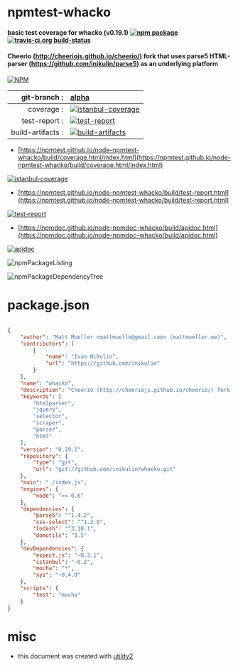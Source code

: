 # npmtest-whacko

#### basic test coverage for  whacko (v0.19.1)  [![npm package](https://img.shields.io/npm/v/npmtest-whacko.svg?style=flat-square)](https://www.npmjs.org/package/npmtest-whacko) [![travis-ci.org build-status](https://api.travis-ci.org/npmtest/node-npmtest-whacko.svg)](https://travis-ci.org/npmtest/node-npmtest-whacko)

#### Cheerio (http://cheeriojs.github.io/cheerio/) fork that uses parse5 HTML-parser (https://github.com/inikulin/parse5) as an underlying platform

[![NPM](https://nodei.co/npm/whacko.png?downloads=true&downloadRank=true&stars=true)](https://www.npmjs.com/package/whacko)

| git-branch : | [alpha](https://github.com/npmtest/node-npmtest-whacko/tree/alpha)|
|--:|:--|
| coverage : | [![istanbul-coverage](https://npmtest.github.io/node-npmtest-whacko/build/coverage.badge.svg)](https://npmtest.github.io/node-npmtest-whacko/build/coverage.html/index.html)|
| test-report : | [![test-report](https://npmtest.github.io/node-npmtest-whacko/build/test-report.badge.svg)](https://npmtest.github.io/node-npmtest-whacko/build/test-report.html)|
| build-artifacts : | [![build-artifacts](https://npmtest.github.io/node-npmtest-whacko/glyphicons_144_folder_open.png)](https://github.com/npmtest/node-npmtest-whacko/tree/gh-pages/build)|

- [https://npmtest.github.io/node-npmtest-whacko/build/coverage.html/index.html](https://npmtest.github.io/node-npmtest-whacko/build/coverage.html/index.html)

[![istanbul-coverage](https://npmtest.github.io/node-npmtest-whacko/build/screenCapture.buildCi.browser.%252Ftmp%252Fbuild%252Fcoverage.lib.html.png)](https://npmtest.github.io/node-npmtest-whacko/build/coverage.html/index.html)

- [https://npmtest.github.io/node-npmtest-whacko/build/test-report.html](https://npmtest.github.io/node-npmtest-whacko/build/test-report.html)

[![test-report](https://npmtest.github.io/node-npmtest-whacko/build/screenCapture.buildCi.browser.%252Ftmp%252Fbuild%252Ftest-report.html.png)](https://npmtest.github.io/node-npmtest-whacko/build/test-report.html)

- [https://npmdoc.github.io/node-npmdoc-whacko/build/apidoc.html](https://npmdoc.github.io/node-npmdoc-whacko/build/apidoc.html)

[![apidoc](https://npmdoc.github.io/node-npmdoc-whacko/build/screenCapture.buildCi.browser.%252Ftmp%252Fbuild%252Fapidoc.html.png)](https://npmdoc.github.io/node-npmdoc-whacko/build/apidoc.html)

![npmPackageListing](https://npmtest.github.io/node-npmtest-whacko/build/screenCapture.npmPackageListing.svg)

![npmPackageDependencyTree](https://npmtest.github.io/node-npmtest-whacko/build/screenCapture.npmPackageDependencyTree.svg)



# package.json

```json

{
    "author": "Matt Mueller <mattmuelle@gmail.com> (mattmueller.me)",
    "contributors": [
        {
            "name": "Ivan Nikulin",
            "url": "https://github.com/inikulin"
        }
    ],
    "name": "whacko",
    "description": "Cheerio (http://cheeriojs.github.io/cheerio/) fork that uses parse5 HTML-parser (https://github.com/inikulin/parse5) as an underlying platform ",
    "keywords": [
        "htmlparser",
        "jquery",
        "selector",
        "scraper",
        "parser",
        "html"
    ],
    "version": "0.19.1",
    "repository": {
        "type": "git",
        "url": "git://github.com/inikulin/whacko.git"
    },
    "main": "./index.js",
    "engines": {
        "node": ">= 0.6"
    },
    "dependencies": {
        "parse5": "^1.4.2",
        "css-select": "^1.2.0",
        "lodash": "^3.10.1",
        "domutils": "1.5"
    },
    "devDependencies": {
        "expect.js": "~0.3.1",
        "istanbul": "~0.2",
        "mocha": "*",
        "xyz": "~0.4.0"
    },
    "scripts": {
        "test": "mocha"
    }
}
```



# misc
- this document was created with [utility2](https://github.com/kaizhu256/node-utility2)
